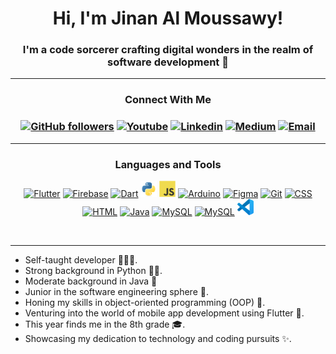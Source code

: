<h1 align="center"> Hi, I'm Jinan Al Moussawy!</h1>
<h3 align="center">I'm a code sorcerer crafting digital wonders in the realm of software development 🔮</h3>

---

<h3 align="center"> Connect With Me </h3>

<h3 align="center">
  
[![GitHub followers](https://img.shields.io/badge/-Join%20My%20Journey-black?style=for-the-badge&logo=GitHub)][github]
[![Youtube](https://img.shields.io/badge/-Subscribe-red?style=for-the-badge&logo=YouTube)][youtube]
[![Linkedin](https://img.shields.io/badge/-CONNECT-blue?style=for-the-badge&logo=Linkedin)][linkedin]
[![Medium](https://img.shields.io/badge/-Follow-black?style=for-the-badge&logo=Medium)][medium]
[![Email](https://img.shields.io/badge/-Mail%20me-yellow?style=for-the-badge&logo=Gmail)][email]
</h3>

---

<h3 align="center"> Languages and Tools </h3>

<p align="center">
  <a href="https://flutter.dev/"><img alt="Flutter" width="26px" src="https://www.vectorlogo.zone/logos/flutterio/flutterio-icon.svg" /></a>
  <a href="https://firebase.google.com/"><img alt="Firebase" width="26px" src="https://www.vectorlogo.zone/logos/firebase/firebase-icon.svg" /></a>
  <a href="https://dart.dev/"><img alt="Dart" width="26px" src="https://www.vectorlogo.zone/logos/dartlang/dartlang-icon.svg" /></a>
  <a href="https://www.python.org/"><img alt="Python" width="26px" src="https://raw.githubusercontent.com/devicons/devicon/master/icons/python/python-original.svg" /></a>
  <a href="https://www.javascript.com/"><img alt="JavaScript" width="26px" src="https://raw.githubusercontent.com/devicons/devicon/master/icons/javascript/javascript-original.svg"/></a>
  <a href="https://www.arduino.cc/"><img alt="Arduino" width="26px" src="https://cdn.worldvectorlogo.com/logos/arduino-1.svg"/></a>
  <a href="https://www.figma.com/"><img alt="Figma" width="26px" src="https://www.vectorlogo.zone/logos/figma/figma-icon.svg"/></a>
  <a href="https://git-scm.com/"><img alt="Git" width="26px" src="https://www.vectorlogo.zone/logos/git-scm/git-scm-icon.svg"/></a>
  <a href="https://www.w3schools.com/css/"><img alt="CSS" width="26px" src="https://www.vectorlogo.zone/logos/w3_css/w3_css-icon.svg"/></a>
  <a href="https://www.w3schools.com/html/"><img alt="HTML" width="26px" src="https://www.vectorlogo.zone/logos/w3_html5/w3_html5-icon.svg"/></a>
  <a href="https://www.java.com/"><img alt="Java" width="26px" src="https://www.vectorlogo.zone/logos/java/java-icon.svg"/></a>
  <a href="https://www.mysql.com/"><img alt="MySQL" width="26px" src="https://www.vectorlogo.zone/logos/mysql/mysql-icon.svg"/></a>
  <a href="https://postman.com/"><img alt="MySQL" width="26px" src="https://www.vectorlogo.zone/logos/getpostman/getpostman-icon.svg"/></a>
  <a href="https://code.visualstudio.com/"><img alt="Visual Studio Code" width="26px" src="https://raw.githubusercontent.com/github/explore/80688e429a7d4ef2fca1e82350fe8e3517d3494d/topics/visual-studio-code/visual-studio-code.png" /></a>
</p>


<br />

---

- Self-taught developer 👩🏻‍💻.
- Strong background in Python 👊🏻.
- Moderate background in Java 🧬
- Junior in the software engineering sphere 🧩. 
- Honing my skills in object-oriented programming (OOP) 🎲. 
- Venturing into the world of mobile app development using Flutter 🔷. 
- This year finds me in the 8th grade 🎓. 
- Showcasing my dedication to technology and coding pursuits ✨.
<br />

[youtube]: https://youtube.com/@jinanalmoussawy?sub_confirmation=1
[linkedin]: https://www.linkedin.com/in/jinan-al-moussawi-2366ab250/
[github]: https://github.com/Jinan47
[medium]: https://medium.com/@jinanmswi47
[email]: mailto:jinanmswi47@gmail.com

